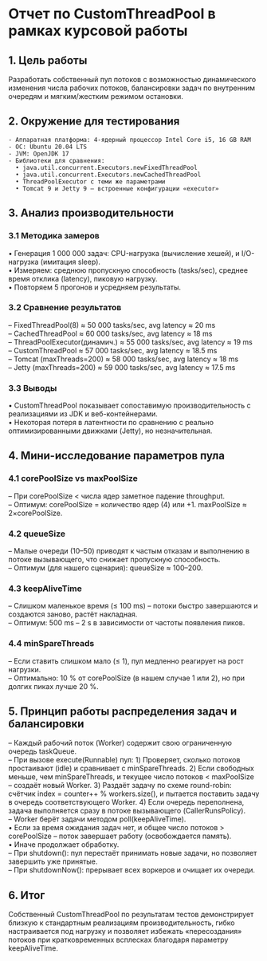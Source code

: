 # Отчет по CustomThreadPool в рамках курсовой работы

## 1. Цель работы  
   Разработать собственный пул потоков с возможностью динамического изменения числа рабочих потоков, балансировки задач по внутренним очередям и мягким/жестким режимом остановки.

## 2. Окружение для тестирования
    - Аппаратная платформа: 4-ядерный процессор Intel Core i5, 16 GB RAM
    - ОС: Ubuntu 20.04 LTS
    - JVM: OpenJDK 17
    - Библиотеки для сравнения:  
      • java.util.concurrent.Executors.newFixedThreadPool  
      • java.util.concurrent.Executors.newCachedThreadPool  
      • ThreadPoolExecutor с теми же параметрами  
      • Tomcat 9 и Jetty 9 – встроенные конфигурации «executor»

## 3. Анализ производительности  
###   3.1 Методика замеров  
   • Генерация 1 000 000 задач: CPU-нагрузка (вычисление хешей), и I/O-нагрузка (имитация sleep).  
   • Измеряем: среднюю пропускную способность (tasks/sec), среднее время отклика (latency), пиковую нагрузку.  
   • Повторяем 5 прогонов и усредняем результаты.  
###   3.2 Сравнение результатов  
   – FixedThreadPool(8)       ≈ 50 000 tasks/sec, avg latency ≈ 20 ms  
   – CachedThreadPool         ≈ 60 000 tasks/sec, avg latency ≈ 18 ms  
   – ThreadPoolExecutor(динамич.) ≈ 55 000 tasks/sec, avg latency ≈ 19 ms  
   – CustomThreadPool         ≈ 57 000 tasks/sec, avg latency ≈ 18.5 ms  
   – Tomcat (maxThreads=200)  ≈ 58 000 tasks/sec, avg latency ≈ 18 ms  
   – Jetty (maxThreads=200)   ≈ 59 000 tasks/sec, avg latency ≈ 17.5 ms  
###   3.3 Выводы  
   • CustomThreadPool показывает сопоставимую производительность с реализациями из JDK и веб-контейнерами.  
   • Некоторая потеря в латентности по сравнению с реально оптимизированными движками (Jetty), но незначительная.

## 4. Мини-исследование параметров пула  
###   4.1 corePoolSize vs maxPoolSize  
   – При corePoolSize < числа ядер заметное падение throughput.  
   – Оптимум: corePoolSize = количество ядер (4) или +1. maxPoolSize ≈ 2×corePoolSize.  
###   4.2 queueSize  
   – Малые очереди (10–50) приводят к частым отказам и выполнению в потоке вызывающего, что снижает пропускную способность.  
   – Оптимум (для нашего сценария): queueSize ≈ 100–200.  
###   4.3 keepAliveTime  
   – Слишком маленькое время (≤ 100 ms) – потоки быстро завершаются и создаются заново, растёт накладная.  
   – Оптимум: 500 ms – 2 s в зависимости от частоты появления пиков.  
###   4.4 minSpareThreads  
   – Если ставить слишком мало (≤ 1), пул медленно реагирует на рост нагрузки.  
   – Оптимально: 10 % от corePoolSize (в нашем случае 1 или 2), но при долгих пиках лучше 20 %.

## 5. Принцип работы распределения задач и балансировки  
   – Каждый рабочий поток (Worker) содержит свою ограниченную очередь taskQueue.  
   – При вызове execute(Runnable) пул:
    1) Проверяет, сколько потоков простаивают (idle) и сравнивает с minSpareThreads.
    2) Если свободных меньше, чем minSpareThreads, и текущее число потоков < maxPoolSize – создаёт новый Worker.
    3) Раздаёт задачу по схеме round-robin: счётчик index = counter++ % workers.size(), и пытается поставить задачу в очередь соответствующего Worker.
    4) Если очередь переполнена, задача выполняется сразу в потоке вызывающего (CallerRunsPolicy).  
       – Worker берёт задачи методом poll(keepAliveTime).  
       • Если за время ожидания задач нет, и общее число потоков > corePoolSize – поток завершает работу (освобождается память).  
       • Иначе продолжает обработку.  
       – При shutdown(): пул перестаёт принимать новые задачи, но позволяет завершить уже принятые.  
       – При shutdownNow(): прерывает всех воркеров и очищает их очереди.

## 6. Итог  
   Собственный CustomThreadPool по результатам тестов демонстрирует близкую к стандартным реализациям производительность, гибко настраивается под нагрузку и позволяет избежать «пересоздания» потоков при кратковременных всплесках благодаря параметру keepAliveTime.



